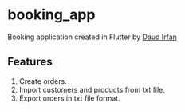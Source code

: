 # booking_app


Booking application created in Flutter by [Daud Irfan](https://twitter.com/darthdariole)

## Features
1. Create orders.
2. Import customers and products from txt file.
3. Export orders in txt file format.

